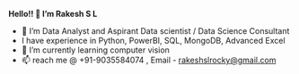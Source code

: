 **Hello!! 👋 I’m Rakesh S L**
- 👀 I’m Data Analyst and Aspirant Data scientist / Data Science Consultant
- I have experience in Python, PowerBI, SQL, MongoDB, Advanced Excel
- 🌱 I’m currently learning computer vision
- 📫 reach me @ +91-9035584074 , Email - rakeshslrocky@gmail.com

<!---
RakeshSLRocky/RakeshSLRocky is a ✨ special ✨ repository because its `README.md` (this file) appears on your GitHub profile.
You can click the Preview link to take a look at your changes.
--->

